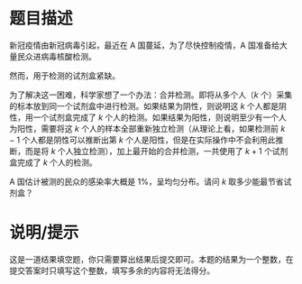 # 题目描述

新冠疫情由新冠病毒引起，最近在 A 国蔓延，为了尽快控制疫情，A 国准备给大量民众进病毒核酸检测。

然而，用于检测的试剂盒紧缺。

为了解决这一困难，科学家想了一个办法：合并检测。即将从多个人（$k$ 个）采集的标本放到同一个试剂盒中进行检测。如果结果为阴性，则说明这 $k$ 个人都是阴性，用一个试剂盒完成了 $k$ 个人的检测。如果结果为阳性，则说明至少有一个人为阳性，需要将这 $k$ 个人的样本全部重新独立检测（从理论上看，如果检测前 $k−1$ 个人都是阴性可以推断出第 $k$ 个人是阳性，但是在实际操作中不会利用此推断，而是将 $k$ 个人独立检测），加上最开始的合并检测，一共使用了 $k+1$ 个试剂盒完成了 $k$ 个人的检测。

A 国估计被测的民众的感染率大概是 $1 \%$，呈均匀分布。请问 $k$ 取多少能最节省试剂盒？

# 说明/提示

这是一道结果填空题，你只需要算出结果后提交即可。本题的结果为一个整数，在提交答案时只填写这个整数，填写多余的内容将无法得分。
